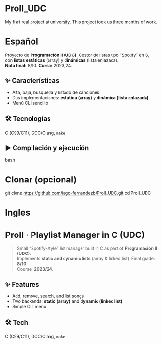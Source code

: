 # ProII_UDC
My fisrt real project at university. This project took us three months of work. 

# Español
Proyecto de **Programación II (UDC)**. Gestor de listas tipo “Spotify” en **C**, con **listas estáticas** (array) y **dinámicas** (lista enlazada).  
**Nota final:** 8/10. **Curso:** 2023/24.

## ✨ Características
- Alta, baja, búsqueda y listado de canciones  
- Dos implementaciones: **estática (array)** y **dinámica (lista enlazada)**  
- Menú CLI sencillo  

## 🛠 Tecnologías
C (C99/C11), GCC/Clang, `make`

## ▶️ Compilación y ejecución
bash
# Clonar (opcional)
git clone https://github.com/iago-fernandezb/ProII_UDC.git
cd ProII_UDC



# Ingles
# ProII · Playlist Manager in C (UDC)

> Small “Spotify-style” list manager built in C as part of **Programación II (UDC)**.  
> Implements **static and dynamic lists** (array & linked list). Final grade: **8/10**.  
> Course: **2023/24**.

## ✨ Features
- Add, remove, search, and list songs
- Two backends: **static (array)** and **dynamic (linked list)**
- Simple CLI menu

## 🛠 Tech
C (C99/C11), GCC/Clang, `make`
